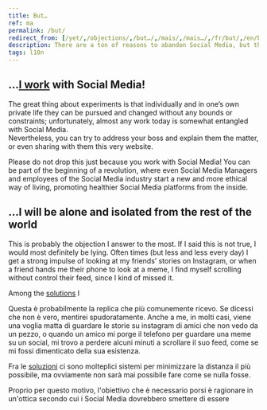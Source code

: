 ```yaml
---
title: But…
ref: ma
permalink: /but/
redirect_from: [/yet/,/objections/,/but…/,/mais/,/mais…/,/fr/but/,/en/but/]
description: There are a ton of reasons to abandon Social Media, but there are a lot of arguably equally valuable ones not to do so. Here I will go through the main ones and show how nuch they are not completely valid.
tags: l10n
---
```

## …<u>I work</u> with Social Media!

The great thing about experiments is that individually and in one’s own private life they can be pursued and changed without any bounds or constraints; unfortunately, almost any work today is somewhat entangled with Social Media.  
Nevertheless, you can try to address your boss and explain them the matter, or even sharing with them this very website.

Please do not drop this just because you work with Social Media! You can be part of the beginning of a revolution, where even Social Media Managers and employees of the Social Media industry start a new and more ethical way of living, promoting healthier Social Media platforms from the inside.

## …I will be alone and isolated from the rest of the world

This is probably the objection I answer to the most. If I said this is not true, I would most definitely be lying. Often times (but less and less every day) I get a strong impulse of looking at my friends’ stories on Instagram, or when a friend hands me their phone to look at a meme, I find myself scrolling without control their feed, since I kind of missed it.

Among the [solutions](/solutions "Alternatives and Solutions") I 

Questa è probabilmente la replica che più comunemente ricevo. Se dicessi che non è vero, mentirei spudoratamente. Anche a me, in molti casi, viene una voglia matta di guardare le storie su instagram di amici che non vedo da un pezzo, o quando un amico mi porge il telefono per guardare una meme su un social, mi trovo a perdere alcuni minuti a scrollare il suo feed, come se mi fossi dimenticato della sua esistenza.

Fra le [soluzioni](/soluzioni) ci sono molteplici sistemi per minimizzare la distanza il più possibile, ma ovviamente non sarà mai possibile fare come se nulla fosse.

Proprio per questo motivo, l'obiettivo che è necessario porsi è ragionare in un'ottica secondo cui i Social Media dovrebbero smettere di essere

